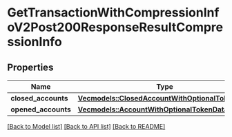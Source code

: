 # GetTransactionWithCompressionInfoV2Post200ResponseResultCompressionInfo

## Properties

Name | Type | Description | Notes
------------ | ------------- | ------------- | -------------
**closed_accounts** | [**Vec<models::ClosedAccountWithOptionalTokenData>**](ClosedAccountWithOptionalTokenData.md) |  | 
**opened_accounts** | [**Vec<models::AccountWithOptionalTokenDataV2>**](AccountWithOptionalTokenDataV2.md) |  | 

[[Back to Model list]](../README.md#documentation-for-models) [[Back to API list]](../README.md#documentation-for-api-endpoints) [[Back to README]](../README.md)


